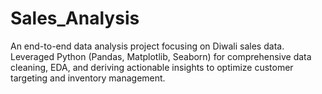 # Sales_Analysis
An end-to-end data analysis project focusing on Diwali sales data. Leveraged Python (Pandas, Matplotlib, Seaborn) for comprehensive data cleaning, EDA, and deriving actionable insights to optimize customer targeting and inventory management.
